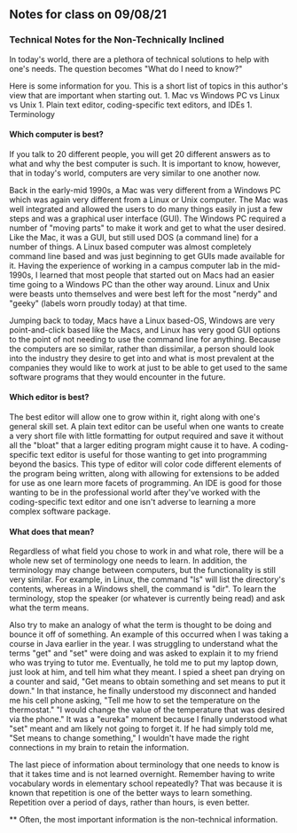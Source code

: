 ## Notes for class on 09/08/21

### Technical Notes for the Non-Technically Inclined
<p>In today's world, there are a plethora of technical solutions to help with one's needs.  The question becomes "What do I need to know?"
<p>Here is some information for you.  This is a short list of topics in this author's view that are important when starting out.
    1. Mac vs Windows PC vs Linux vs Unix
    1. Plain text editor, coding-specific text editors, and IDEs
    1. Terminology

#### Which computer is best?
  <p>If you talk to 20 different people, you will get 20 different answers as to what and why the best computer is such.  It is important to know, however, that in today's world, computers are very similar to one another now.  
  <p>Back in the early-mid 1990s, a Mac was very different from a Windows PC which was again very different from a Linux or Unix computer.  The Mac was well integrated and allowed the users to do many things easily in just a few steps and was a graphical user interface (GUI).  The Windows PC required a number of "moving parts" to make it work and get to what the user desired.  Like the Mac, it was a GUI, but still used DOS (a command line) for a number of things.  A Linux based computer was almost completely command line based and was just beginning to get GUIs made available for it.  Having the experience of working in a campus computer lab in the mid-1990s, I learned that most people that started out on Macs had an easier time going to a Windows PC than the other way around.  Linux and Unix were beasts unto themselves and were best left for the most "nerdy" and "geeky" (labels worn proudly today) at that time.
  <p>Jumping back to today, Macs have a Linux based-OS, Windows are very point-and-click based like the Macs, and Linux has very good GUI options to the point of not needing to use the command line for anything.  Because the computers are so similar, rather than dissimilar, a person should look into the industry they desire to get into and what is most prevalent at the companies they would like to work at just to be able to get used to the same software programs that they would encounter in the future.
    
#### Which editor is best?
<p>The best editor will allow one to grow within it, right along with one's general skill set.  A plain text editor can be useful when one wants to create a very short file with little formatting for output required and save it without all the "bloat" that a larger editing program might cause it to have.  A coding-specific text editor is useful for those wanting to get into programming beyond the basics.  This type of editor will color code different elements of the program being written, along with allowing for extensions to be added for use as one learn more facets of programming.  An IDE is good for those wanting to be in the professional world after they've worked with the coding-specific text editor and one isn't adverse to learning a more complex software package.
    
#### What does that mean?
<p>Regardless of what field you chose to work in and what role, there will be a whole new set of terminology one needs to learn.  In addition, the terminology may change between computers, but the functionality is still very similar.  For example, in Linux, the command "ls" will list the directory's contents, whereas in a Windows shell, the command is "dir".  To learn the terminology, stop the speaker (or whatever is currently being read) and ask what the term means.  
<p>Also try to make an analogy of what the term is thought to be doing and bounce it off of something.  An example of this occurred when I was taking a course in Java earlier in the year.  I was struggling to understand what the terms "get" and "set" were doing and was asked to explain it to my friend who was trying to tutor me.  Eventually, he told me to put my laptop down, just look at him, and tell him what they meant.  I spied a sheet pan drying on a counter and said, "Get means to obtain something and set means to put it down."  In that instance, he finally understood my disconnect and handed me his cell phone asking, "Tell me how to set the temperature on the thermostat."  "I would change the value of the temperature that was desired via the phone."  It was a "eureka" moment because I finally understood what "set" meant and am likely not going to forget it.  If he had simply told me, "Set means to change something," I wouldn't have made the right connections in my brain to retain the information.
<p>The last piece of information about terminology that one needs to know is that it takes time and is not learned overnight.  Remember having to write vocabulary words in elementary school repeatedly?  That was because it is known that repetition is one of the better ways to learn something.  Repetition over a period of days, rather than hours, is even better.

** Often, the most important information is the non-technical information.
